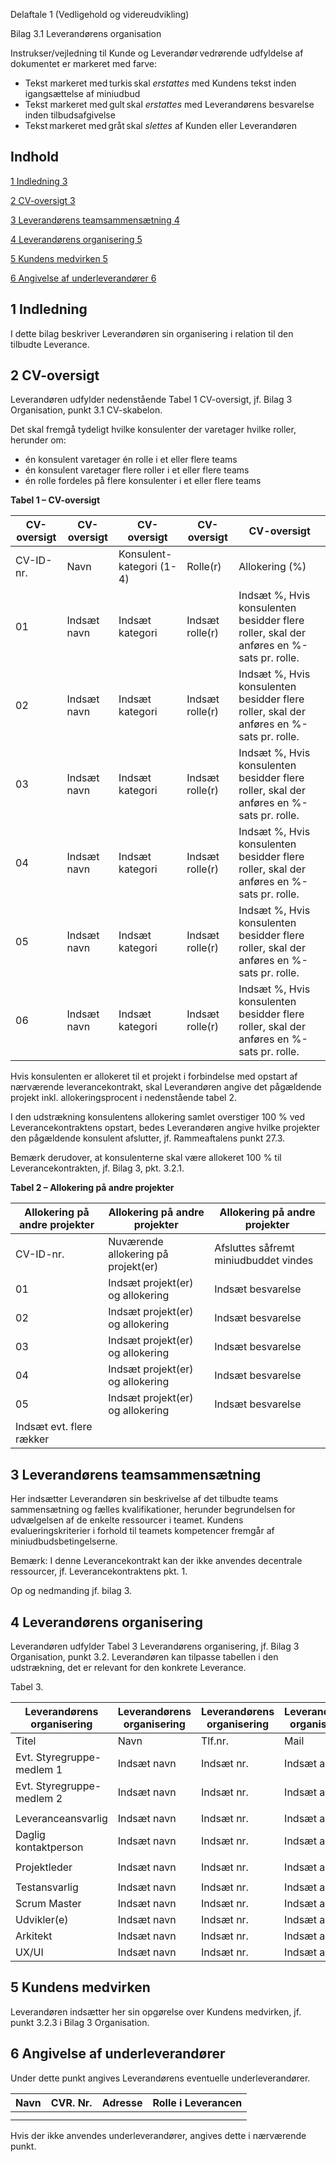 Delaftale 1 (Vedligehold og videreudvikling)

Bilag 3.1 Leverandørens organisation

Instrukser/vejledning til Kunde og Leverandør vedrørende udfyldelse af dokumentet er markeret med farve:

- Tekst markeret med turkis skal *erstattes* med Kundens tekst inden igangsættelse af miniudbud
- Tekst markeret med gult skal *erstattes* med Leverandørens besvarelse inden tilbudsafgivelse
- Tekst markeret med gråt skal *slettes* af Kunden eller Leverandøren

## Indhold

[1	Indledning	3](.)

[2	CV-oversigt	3](.)

[3	Leverandørens teamsammensætning	4](.)

[4	Leverandørens organisering	5](.)

[5	Kundens medvirken	5](.)

[6	Angivelse af underleverandører	6](.)

## 1 Indledning

I dette bilag beskriver Leverandøren sin organisering i relation til den tilbudte Leverance.

## 2 CV-oversigt

Leverandøren udfylder nedenstående Tabel 1 CV-oversigt, jf.  Bilag 3 Organisation, punkt 3.1 CV-skabelon.

Det skal fremgå tydeligt hvilke konsulenter der varetager hvilke roller, herunder om:

- én konsulent varetager én rolle i et eller flere teams
- én konsulent varetager flere roller i et eller flere teams
- én rolle fordeles på flere konsulenter i et eller flere teams

**Tabel 1 – CV-oversigt**

| CV-oversigt   | CV-oversigt   | CV-oversigt              | CV-oversigt     | CV-oversigt                                                                             |
|---------------|---------------|--------------------------|-----------------|-----------------------------------------------------------------------------------------|
| CV-ID-nr.     | Navn          | Konsulent-kategori (1-4) | Rolle(r)        | Allokering (%)                                                                          |
| 01            | Indsæt navn   | Indsæt kategori          | Indsæt rolle(r) | Indsæt %, Hvis konsulenten besidder flere roller, skal der anføres en %-sats pr. rolle. |
| 02            | Indsæt navn   | Indsæt kategori          | Indsæt rolle(r) | Indsæt %, Hvis konsulenten besidder flere roller, skal der anføres en %-sats pr. rolle. |
| 03            | Indsæt navn   | Indsæt kategori          | Indsæt rolle(r) | Indsæt %, Hvis konsulenten besidder flere roller, skal der anføres en %-sats pr. rolle. |
| 04            | Indsæt navn   | Indsæt kategori          | Indsæt rolle(r) | Indsæt %, Hvis konsulenten besidder flere roller, skal der anføres en %-sats pr. rolle. |
| 05            | Indsæt navn   | Indsæt kategori          | Indsæt rolle(r) | Indsæt %, Hvis konsulenten besidder flere roller, skal der anføres en %-sats pr. rolle. |
| 06            | Indsæt navn   | Indsæt kategori          | Indsæt rolle(r) | Indsæt %, Hvis konsulenten besidder flere roller, skal der anføres en %-sats pr. rolle. |

Hvis konsulenten er allokeret til et projekt i forbindelse med opstart af nærværende leverancekontrakt, skal Leverandøren angive det pågældende projekt inkl. allokeringsprocent i nedenstående tabel 2.

I den udstrækning konsulentens allokering samlet overstiger 100 % ved Leverancekontraktens opstart, bedes Leverandøren angive hvilke projekter den pågældende konsulent afslutter, jf. Rammeaftalens punkt 27.3.

Bemærk derudover, at konsulenterne skal være allokeret 100 % til Leverancekontrakten, jf. Bilag 3, pkt. 3.2.1.

**Tabel 2 – Allokering på andre projekter**

| Allokering på andre projekter   | Allokering på andre projekter       | Allokering på andre projekter         |
|---------------------------------|-------------------------------------|---------------------------------------|
| CV-ID-nr.                       | Nuværende allokering på projekt(er) | Afsluttes såfremt miniudbuddet vindes |
| 01                              | Indsæt projekt(er) og allokering    | Indsæt besvarelse                     |
| 02                              | Indsæt projekt(er) og allokering    | Indsæt besvarelse                     |
| 03                              | Indsæt projekt(er) og allokering    | Indsæt besvarelse                     |
| 04                              | Indsæt projekt(er) og allokering    | Indsæt besvarelse                     |
| 05                              | Indsæt projekt(er) og allokering    | Indsæt besvarelse                     |
| Indsæt evt. flere rækker        |                                     |                                       |

## 3 Leverandørens teamsammensætning

Her indsætter Leverandøren sin beskrivelse af det tilbudte teams sammensætning og fælles kvalifikationer, herunder begrundelsen for udvælgelsen af de enkelte ressourcer i teamet. Kundens evalueringskriterier i forhold til teamets kompetencer fremgår af miniudbudsbetingelserne.

Bemærk: I denne Leverancekontrakt kan der ikke anvendes decentrale ressourcer, jf. Leverancekontraktens pkt. 1.

Op og nedmanding jf. bilag 3.

## 4 Leverandørens organisering

Leverandøren udfylder Tabel 3 Leverandørens organisering, jf. Bilag 3 Organisation, punkt 3.2. Leverandøren kan tilpasse tabellen i den udstrækning, det er relevant for den konkrete Leverance.

Tabel 3.

| Leverandørens organisering   | Leverandørens organisering   | Leverandørens organisering   | Leverandørens organisering   |
|------------------------------|------------------------------|------------------------------|------------------------------|
| Titel                        | Navn                         | Tlf.nr.                      | Mail                         |
| Evt. Styregruppe- medlem 1   | Indsæt navn                  | Indsæt nr.                   | Indsæt adresse               |
| Evt. Styregruppe- medlem 2   | Indsæt navn                  | Indsæt nr.                   | Indsæt adresse               |
|                              |                              |                              |                              |
| Leveranceansvarlig           | Indsæt navn                  | Indsæt nr.                   | Indsæt adresse               |
| Daglig kontaktperson         | Indsæt navn                  | Indsæt nr.                   | Indsæt adresse               |
|                              |                              |                              |                              |
| Projektleder                 | Indsæt navn                  | Indsæt nr.                   | Indsæt adresse               |
|                              |                              |                              |                              |
| Testansvarlig                | Indsæt navn                  | Indsæt nr.                   | Indsæt adresse               |
| Scrum Master                 | Indsæt navn                  | Indsæt nr.                   | Indsæt adresse               |
| Udvikler(e)                  | Indsæt navn                  | Indsæt nr.                   | Indsæt adresse               |
| Arkitekt                     | Indsæt navn                  | Indsæt nr.                   | Indsæt adresse               |
| UX/UI                        | Indsæt navn                  | Indsæt nr.                   | Indsæt adresse               |

## 5 Kundens medvirken

Leverandøren indsætter her sin opgørelse over Kundens medvirken, jf. punkt 3.2.3 i Bilag 3 Organisation.

## 6 Angivelse af underleverandører

Under dette punkt angives Leverandørens eventuelle underleverandører.

| Navn   | CVR. Nr.   | Adresse   | Rolle i Leverancen    |
|--------|------------|-----------|-----------------------|
|        |            |           |                       |
|        |            |           |                       |

Hvis der ikke anvendes underleverandører, angives dette i nærværende punkt.